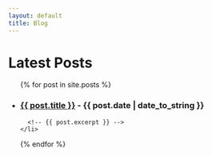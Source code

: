 ```yaml
---
layout: default
title: Blog
---
```

<h1>Latest Posts</h1>

<ul>
  {% for post in site.posts %}
    <li style="text-align:left;">
      <!-- <h2><a href="{{ post.url }}">{{ post.title }}</a></h2> -->
      <h3><a href="{{ post.url }}"><strong>{{ post.title }}</strong></a> - {{ post.date | date_to_string }}</h3>
       
      <!-- {{ post.excerpt }} -->
    </li>
  {% endfor %}
</ul>